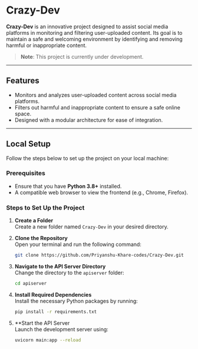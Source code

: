 # Crazy-Dev

**Crazy-Dev** is an innovative project designed to assist social media platforms in monitoring and filtering user-uploaded content. Its goal is to maintain a safe and welcoming environment by identifying and removing harmful or inappropriate content.

> **Note**: This project is currently under development.

---

## Features

- Monitors and analyzes user-uploaded content across social media platforms.
- Filters out harmful and inappropriate content to ensure a safe online space.
- Designed with a modular architecture for ease of integration.

---

## Local Setup

Follow the steps below to set up the project on your local machine:

### Prerequisites
- Ensure that you have **Python 3.8+** installed.
- A compatible web browser to view the frontend (e.g., Chrome, Firefox).

### Steps to Set Up the Project

1. **Create a Folder**  
   Create a new folder named `Crazy-Dev` in your desired directory.

2. **Clone the Repository**  
   Open your terminal and run the following command:  
   ```bash
   git clone https://github.com/Priyanshu-Khare-codes/Crazy-Dev.git

3. **Navigate to the API Server Directory**  
   Change the directory to the `apiserver` folder:  
   ```bash
   cd apiserver

4. **Install Required Dependencies**  
   Install the necessary Python packages by running:  
   ```bash
   pip install -r requirements.txt

5. **Start the API Server  
   Launch the development server using:  
   ```bash
   uvicorn main:app --reload


